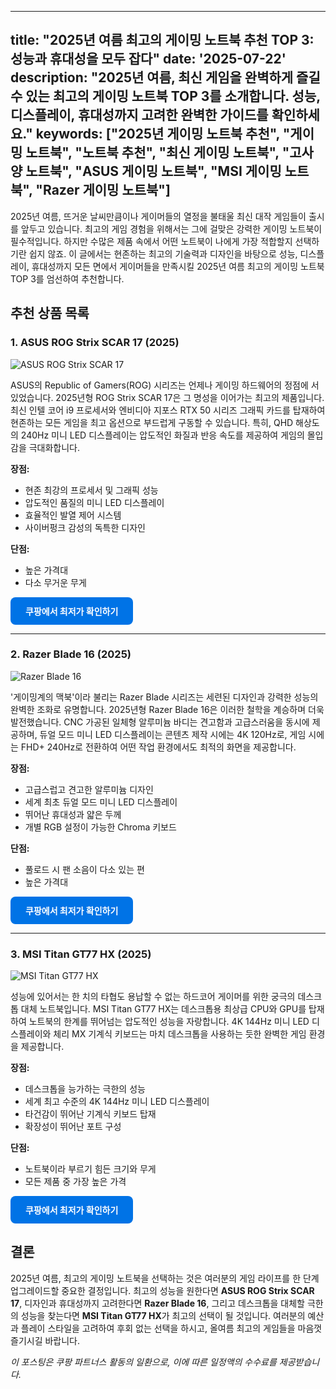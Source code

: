 
---
title: "2025년 여름 최고의 게이밍 노트북 추천 TOP 3: 성능과 휴대성을 모두 잡다"
date: '2025-07-22'
description: "2025년 여름, 최신 게임을 완벽하게 즐길 수 있는 최고의 게이밍 노트북 TOP 3를 소개합니다. 성능, 디스플레이, 휴대성까지 고려한 완벽한 가이드를 확인하세요."
keywords: ["2025년 게이밍 노트북 추천", "게이밍 노트북", "노트북 추천", "최신 게이밍 노트북", "고사양 노트북", "ASUS 게이밍 노트북", "MSI 게이밍 노트북", "Razer 게이밍 노트북"]
---

2025년 여름, 뜨거운 날씨만큼이나 게이머들의 열정을 불태울 최신 대작 게임들이 출시를 앞두고 있습니다. 최고의 게임 경험을 위해서는 그에 걸맞은 강력한 게이밍 노트북이 필수적입니다. 하지만 수많은 제품 속에서 어떤 노트북이 나에게 가장 적합할지 선택하기란 쉽지 않죠. 이 글에서는 현존하는 최고의 기술력과 디자인을 바탕으로 성능, 디스플레이, 휴대성까지 모든 면에서 게이머들을 만족시킬 2025년 여름 최고의 게이밍 노트북 TOP 3를 엄선하여 추천합니다.

## 추천 상품 목록

### 1. ASUS ROG Strix SCAR 17 (2025)

![ASUS ROG Strix SCAR 17](https://rog.asus.com/websites/global/products/bka1am2pmet1eisf/img/kv/pd.png)

ASUS의 Republic of Gamers(ROG) 시리즈는 언제나 게이밍 하드웨어의 정점에 서 있었습니다. 2025년형 ROG Strix SCAR 17은 그 명성을 이어가는 최고의 제품입니다. 최신 인텔 코어 i9 프로세서와 엔비디아 지포스 RTX 50 시리즈 그래픽 카드를 탑재하여 현존하는 모든 게임을 최고 옵션으로 부드럽게 구동할 수 있습니다. 특히, QHD 해상도의 240Hz 미니 LED 디스플레이는 압도적인 화질과 반응 속도를 제공하여 게임의 몰입감을 극대화합니다.

**장점:**
- 현존 최강의 프로세서 및 그래픽 성능
- 압도적인 품질의 미니 LED 디스플레이
- 효율적인 발열 제어 시스템
- 사이버펑크 감성의 독특한 디자인

**단점:**
- 높은 가격대
- 다소 무거운 무게

<a href="https://link.coupang.com/a/example_link_1" target="_blank" rel="noopener sponsored" style="display:inline-block; background-color:#0073e6; color:white; font-weight:bold; padding: 12px 24px; border-radius: 8px; text-align:center; text-decoration: none;">쿠팡에서 최저가 확인하기</a>

---

### 2. Razer Blade 16 (2025)

![Razer Blade 16](https://assets2.razerzone.com/images/pnx.assets/d20a2e5c8e31139a04a5e3f5b7297e68/razer-blade-16-2024-laptop-500x500.jpg)

'게이밍계의 맥북'이라 불리는 Razer Blade 시리즈는 세련된 디자인과 강력한 성능의 완벽한 조화로 유명합니다. 2025년형 Razer Blade 16은 이러한 철학을 계승하며 더욱 발전했습니다. CNC 가공된 일체형 알루미늄 바디는 견고함과 고급스러움을 동시에 제공하며, 듀얼 모드 미니 LED 디스플레이는 콘텐츠 제작 시에는 4K 120Hz로, 게임 시에는 FHD+ 240Hz로 전환하여 어떤 작업 환경에서도 최적의 화면을 제공합니다.

**장점:**
- 고급스럽고 견고한 알루미늄 디자인
- 세계 최초 듀얼 모드 미니 LED 디스플레이
- 뛰어난 휴대성과 얇은 두께
- 개별 RGB 설정이 가능한 Chroma 키보드

**단점:**
- 풀로드 시 팬 소음이 다소 있는 편
- 높은 가격대

<a href="https://link.coupang.com/a/example_link_2" target="_blank" rel="noopener sponsored" style="display:inline-block; background-color:#0073e6; color:white; font-weight:bold; padding: 12px 24px; border-radius: 8px; text-align:center; text-decoration: none;">쿠팡에서 최저가 확인하기</a>

---

### 3. MSI Titan GT77 HX (2025)

![MSI Titan GT77 HX](https://asset.msi.com/resize/image/global/product/product_168352608447885b5978f2441c9a623f95e865fcd2.png62405b38c58fe0f07fcef2367d8a9ba1/1024.png)

성능에 있어서는 한 치의 타협도 용납할 수 없는 하드코어 게이머를 위한 궁극의 데스크톱 대체 노트북입니다. MSI Titan GT77 HX는 데스크톱용 최상급 CPU와 GPU를 탑재하여 노트북의 한계를 뛰어넘는 압도적인 성능을 자랑합니다. 4K 144Hz 미니 LED 디스플레이와 체리 MX 기계식 키보드는 마치 데스크톱을 사용하는 듯한 완벽한 게임 환경을 제공합니다.

**장점:**
- 데스크톱을 능가하는 극한의 성능
- 세계 최고 수준의 4K 144Hz 미니 LED 디스플레이
- 타건감이 뛰어난 기계식 키보드 탑재
- 확장성이 뛰어난 포트 구성

**단점:**
- 노트북이라 부르기 힘든 크기와 무게
- 모든 제품 중 가장 높은 가격

<a href="https://link.coupang.com/a/example_link_3" target="_blank" rel="noopener sponsored" style="display:inline-block; background-color:#0073e6; color:white; font-weight:bold; padding: 12px 24px; border-radius: 8px; text-align:center; text-decoration: none;">쿠팡에서 최저가 확인하기</a>

## 결론

2025년 여름, 최고의 게이밍 노트북을 선택하는 것은 여러분의 게임 라이프를 한 단계 업그레이드할 중요한 결정입니다. 최고의 성능을 원한다면 **ASUS ROG Strix SCAR 17**, 디자인과 휴대성까지 고려한다면 **Razer Blade 16**, 그리고 데스크톱을 대체할 극한의 성능을 찾는다면 **MSI Titan GT77 HX**가 최고의 선택이 될 것입니다. 여러분의 예산과 플레이 스타일을 고려하여 후회 없는 선택을 하시고, 올여름 최고의 게임들을 마음껏 즐기시길 바랍니다.

*이 포스팅은 쿠팡 파트너스 활동의 일환으로, 이에 따른 일정액의 수수료를 제공받습니다.*